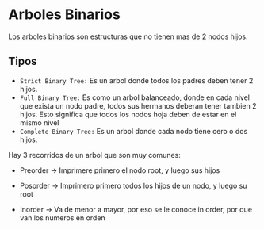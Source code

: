 # Arboles Binarios

Los arboles binarios son estructuras que no tienen mas de 2 nodos hijos.

## Tipos

- `Strict Binary Tree:` Es un arbol donde todos los padres deben tener 2 hijos.
- `Full Binary Tree:` Es como un arbol balanceado, donde en cada nivel que exista un nodo padre, todos sus hermanos deberan tener tambien 2 hijos. Esto significa que todos los nodos hoja deben de estar en el mismo nivel
- `Complete Binary Tree:` Es un arbol donde cada nodo tiene cero o dos hijos.

Hay 3 recorridos de un arbol que son muy comunes:

- Preorder -> Imprimere primero el nodo root, y luego sus hijos

- Posorder -> Imprimero primero todos los hijos de un nodo, y luego su root

- Inorder -> Va de menor a mayor, por eso se le conoce in order, por que van los numeros en orden
